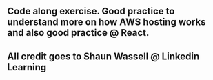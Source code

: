 ## Code along exercise. Good practice to understand more on how AWS hosting works and also good practice @ React.
## All credit goes to Shaun Wassell @ Linkedin Learning



